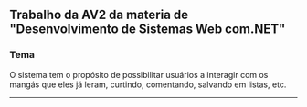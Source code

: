 ## Trabalho da AV2 da materia de "Desenvolvimento de Sistemas Web com.NET"

### Tema
O sistema tem o propósito de possibilitar usuários a interagir com os mangás que eles já leram, curtindo, comentando, salvando em listas, etc.

---
